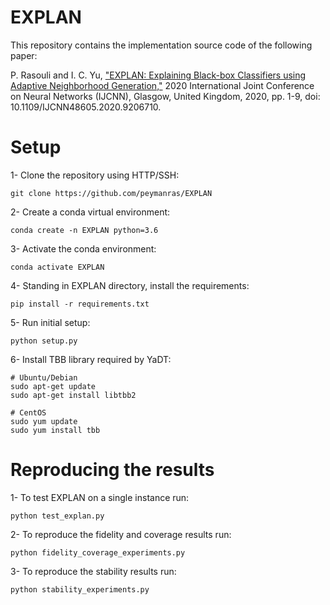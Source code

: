 # EXPLAN

This repository contains the implementation source code of the following paper:

P. Rasouli and I. C. Yu, ["EXPLAN: Explaining Black-box Classifiers using Adaptive Neighborhood Generation,"](https://ieeexplore.ieee.org/abstract/document/9206710) 2020 International Joint Conference on Neural Networks (IJCNN), Glasgow, United Kingdom, 2020, pp. 1-9, doi: 10.1109/IJCNN48605.2020.9206710.

# Setup
1- Clone the repository using HTTP/SSH:
```
git clone https://github.com/peymanras/EXPLAN
```
2- Create a conda virtual environment:
```
conda create -n EXPLAN python=3.6
```
3- Activate the conda environment: 
```
conda activate EXPLAN
```
4- Standing in EXPLAN directory, install the requirements:
```
pip install -r requirements.txt
```
5- Run initial setup:
```
python setup.py
```
6- Install TBB library required by YaDT:
```
# Ubuntu/Debian
sudo apt-get update
sudo apt-get install libtbb2 

# CentOS
sudo yum update
sudo yum install tbb
```

# Reproducing the results
1- To test EXPLAN on a single instance run:
```
python test_explan.py
```
2- To reproduce the fidelity and coverage results run:
```
python fidelity_coverage_experiments.py
```
3- To reproduce the stability results run:
```
python stability_experiments.py
```
